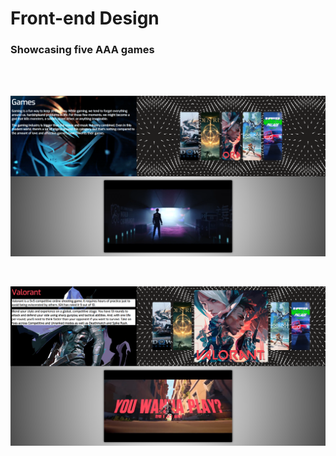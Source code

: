 # Front-end Design

### Showcasing five AAA games

<br>
<br>

<p align="center">
<img src="./assets/images/ss1.png">
</p>

<br>

<p align="center">
<img src="./assets/images/ss2.png">
</p>
